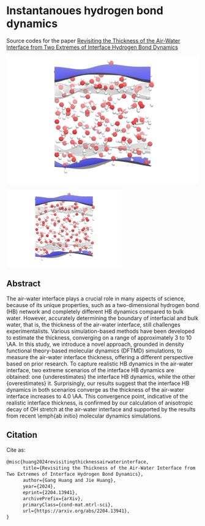 # Instantanoues hydrogen bond dynamics 

Source codes for the paper [Revisiting the Thickness of the Air-Water Interface from Two Extremes of Interface Hydrogen Bond Dynamics](https://arxiv.org/abs/2204.13941)

![](4_plot/TOC.png)

<img src="4_plot/TOC.png" width="60%"/>

## Abstract

The air-water interface plays a crucial role in many aspects of science, because of its unique properties, such as a two-dimensional hydrogen bond (HB) network and completely different HB dynamics compared to bulk water. However, accurately determining the boundary of interfacial and bulk water, that is, the thickness of the air-water interface, still challenges experimentalists. Various simulation-based methods have been developed to estimate the thickness, converging on a range of approximately 3 to 10 \AA. In this study, we introduce a novel approach, grounded in density functional theory-based molecular dynamics (DFTMD) simulations, to measure the air-water interface thickness, offering a different perspective based on prior research. To capture realistic HB dynamics in the air-water interface, two extreme scenarios of the interface HB dynamics are obtained: one {underestimates} the interface HB dynamics, while the other {overestimates} it. Surprisingly, our results suggest that the interface HB dynamics in both scenarios converge as the thickness of the air-water interface increases to 4.0 \AA. This convergence point, indicative of the realistic interface thickness, is confirmed by our calculation of anisotropic decay of OH stretch at the air-water interface and  supported by the results from recent \emph{ab initio} molecular dynamics simulations.

## Citation

Cite as:
```
@misc{huang2024revisitingthicknessairwaterinterface,
      title={Revisiting the Thickness of the Air-Water Interface from Two Extremes of Interface Hydrogen Bond Dynamics}, 
      author={Gang Huang and Jie Huang},
      year={2024},
      eprint={2204.13941},
      archivePrefix={arXiv},
      primaryClass={cond-mat.mtrl-sci},
      url={https://arxiv.org/abs/2204.13941}, 
}
```
